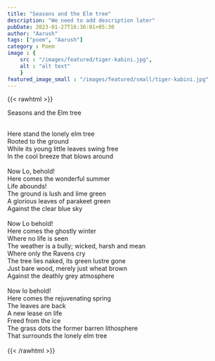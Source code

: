 ```yaml
---
title: "Seasons and the Elm tree"
description: "We need to add description later"
pubDate: 2023-01-27T16:36:01+05:30
author: "Aarush"
tags: ["poem", "Aarush"]
category : Poem
image : {
    src : "/images/featured/tiger-kabini.jpg",
    alt : "alt text"
    }
featured_image_small : "/images/featured/small/tiger-kabini.jpg"
---
```

{{< rawhtml >}}
<p class="has-text-centered is-size-2">Seasons and the Elm tree</p>
<p class="has-text-centered">
</br>
Here stand the lonely elm tree</br>
Rooted to the ground</br>
While its young little leaves swing free</br>
In the cool breeze that blows around</br>
</br>
Now Lo, behold!</br>
Here comes the wonderful summer</br>
Life abounds!</br>
The  ground is lush and lime green</br> 
A glorious leaves of parakeet green</br>
Against the clear blue sky</br>
</br>
Now Lo behold!</br>
Here comes the ghostly winter</br> 
Where no life is seen</br>
The weather is a bully; wicked, harsh and mean</br>
Where only the Ravens cry </br>
The tree lies naked, its green lustre gone</br> 
Just bare wood, merely just wheat brown</br>
Against the deathly grey atmosphere</br>
</br>
Now lo behold!</br>
Here comes the rejuvenating spring</br>
The leaves are back</br>
A new lease on life</br>
Freed from the ice </br>
The grass dots the former barren lithosphere</br>
That surrounds the lonely elm tree</br>
</br>
{{< /rawhtml >}}
